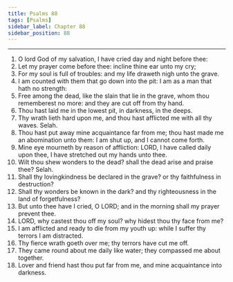 ```yaml
---
title: Psalms 88
tags: [Psalms]
sidebar_label: Chapter 88
sidebar_position: 88
---
```


---
1. O lord God of my salvation, I have cried day and night before thee:
2. Let my prayer come before thee: incline thine ear unto my cry;
3. For my soul is full of troubles: and my life draweth nigh unto the grave.
4. I am counted with them that go down into the pit: I am as a man that hath no strength:
5. Free among the dead, like the slain that lie in the grave, whom thou rememberest no more: and they are cut off from thy hand.
6. Thou hast laid me in the lowest pit, in darkness, in the deeps.
7. Thy wrath lieth hard upon me, and thou hast afflicted me with all thy waves. Selah.
8. Thou hast put away mine acquaintance far from me; thou hast made me an abomination unto them: I am shut up, and I cannot come forth.
9. Mine eye mourneth by reason of affliction: LORD, I have called daily upon thee, I have stretched out my hands unto thee.
10. Wilt thou shew wonders to the dead? shall the dead arise and praise thee? Selah.
11. Shall thy lovingkindness be declared in the grave? or thy faithfulness in destruction?
12. Shall thy wonders be known in the dark? and thy righteousness in the land of forgetfulness?
13. But unto thee have I cried, O LORD; and in the morning shall my prayer prevent thee.
14. LORD, why castest thou off my soul? why hidest thou thy face from me?
15. I am afflicted and ready to die from my youth up: while I suffer thy terrors I am distracted.
16. Thy fierce wrath goeth over me; thy terrors have cut me off.
17. They came round about me daily like water; they compassed me about together.
18. Lover and friend hast thou put far from me, and mine acquaintance into darkness.
